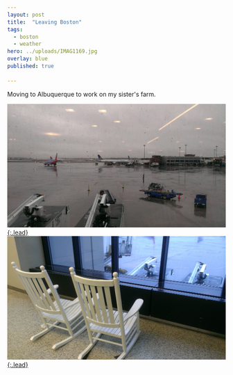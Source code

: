 ```yaml
---
layout: post
title:  "Leaving Boston"
tags:
  - boston
  - weather
hero: ../uploads/IMAG1169.jpg
overlay: blue
published: true

---
```


Moving to Albuquerque to work on my sister's farm.

[![Rainy Logan](../uploads/IMAG1169.jpg){:.lead}](../uploads/IMAG1169.jpg)
[![lonely chairs](../uploads/IMAG1170.jpg){:.lead}](../uploads/IMAG1170.jpg)